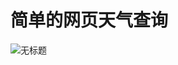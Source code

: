 # 简单的网页天气查询

![无标题](https://user-images.githubusercontent.com/65821989/86541045-3c5ea500-bf3c-11ea-90d6-385086d04c13.png)
